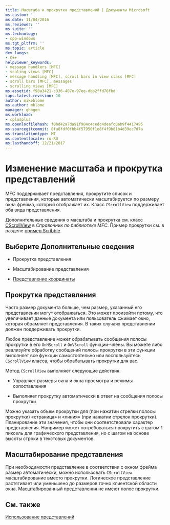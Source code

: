 ```yaml
---
title: Масштаба и прокрутка представлений | Документы Microsoft
ms.custom: ''
ms.date: 11/04/2016
ms.reviewer: ''
ms.suite: ''
ms.technology:
- cpp-windows
ms.tgt_pltfrm: ''
ms.topic: article
dev_langs:
- C++
helpviewer_keywords:
- message handlers [MFC]
- scaling views [MFC]
- message handling [MFC], scroll bars in view class [MFC]
- scroll bars [MFC], messages
- scrolling views [MFC]
ms.assetid: f98a3421-c336-407e-97ee-dbb2ffd76fbd
caps.latest.revision: 10
author: mikeblome
ms.author: mblome
manager: ghogen
ms.workload:
- cplusplus
ms.openlocfilehash: f8bd42a7da91f984c4cedc4deafc0ab9f4417495
ms.sourcegitcommit: 8fa8fdf0fbb4f57950f1e8f4f9b81b4d39ec7d7a
ms.translationtype: MT
ms.contentlocale: ru-RU
ms.lasthandoff: 12/21/2017
---
```

# <a name="scrolling-and-scaling-views"></a>Изменение масштаба и прокрутка представлений
MFC поддерживает представления, прокрутите список и представления, которые автоматически масштабируется по размеру окна фрейма, который отображает их. Класс `CScrollView` поддерживает оба вида представления.  
  
 Дополнительные сведения о масштаба и прокрутка см. класс [CScrollView](../mfc/reference/cscrollview-class.md) в *Справочник по библиотеке MFC*. Пример прокрутки см. в разделе [пример Scribble](../visual-cpp-samples.md).  
  
## <a name="what-do-you-want-to-know-more-about"></a>Выберите Дополнительные сведения  
  
-   Прокрутка представления  
  
-   Масштабирование представления  
  
-   [Представление координаты](http://msdn.microsoft.com/library/windows/desktop/dd145205)  
  
##  <a name="_core_scrolling_a_view"></a>Прокрутка представления  
 Часто размер документа больше, чем размер, указанный его представлении могут отображаться. Это может произойти потому, что увеличивает данные документа или пользователь сжимает окно, которая обрамляет представления. В таких случаях представлении должен поддерживать прокрутки.  
  
 Любое представление может обрабатывать сообщения полосы прокрутки в его `OnHScroll` и `OnVScroll` функции-члены. Вы можете либо реализуйте обработку сообщений полосы прокрутки в эти функции выполняет все функции самостоятельно или воспользуйтесь `CScrollView` класса, чтобы обрабатывать прокрутки для вас.  
  
 Метод `CScrollView` выполняет следующие действия.  
  
-   Управляет размеры окна и окна просмотра и режимы сопоставления  
  
-   Выполняет прокрутку автоматически в ответ на сообщения полосы прокрутки  
  
 Можно указать объем прокрутки для (при нажатии стрелки полосы прокрутки) «страница» и «линия» (при нажатии стрелок прокрутки). Планирование эти значения, чтобы они соответствовали характер представления. Например может потребоваться прокрутить с шагом 1 пиксель для графического представления, но с шагом на основе высоты строки в текстовых документов.  
  
##  <a name="_core_scaling_a_view"></a>Масштабирование представления  
 При необходимости представление в соответствии с окном фрейма размер автоматически, можно использовать `CScrollView` масштабирование вместо прокрутки. Логическое представление растягивает или уменьшено до размеров точно клиентской области окна. Масштабированный представления не имеют полос прокрутки.  
  
## <a name="see-also"></a>См. также  
 [Использование представлений](../mfc/using-views.md)

